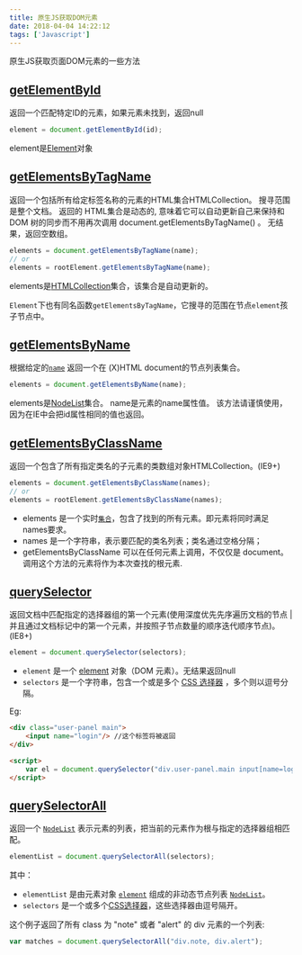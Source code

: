 ```yaml
---
title: 原生JS获取DOM元素
date: 2018-04-04 14:22:12
tags: ['Javascript']
---
```


原生JS获取页面DOM元素的一些方法

## [getElementById](https://developer.mozilla.org/zh-CN/docs/Web/API/Document/getElementById)

返回一个匹配特定ID的元素，如果元素未找到，返回null
```js
element = document.getElementById(id);
```

element是[Element](https://developer.mozilla.org/zh-CN/docs/Web/API/Element)对象

## [getElementsByTagName](https://developer.mozilla.org/zh-CN/docs/Web/API/Document/getElementsByTagName)

返回一个包括所有给定标签名称的元素的HTML集合HTMLCollection。 搜寻范围是整个文档。
返回的 HTML集合是动态的, 意味着它可以自动更新自己来保持和 DOM 树的同步而不用再次调用 document.getElementsByTagName() 。
无结果，返回空数组。

```js
elements = document.getElementsByTagName(name);
// or
elements = rootElement.getElementsByTagName(name);
```
elements是[HTMLCollection](https://developer.mozilla.org/zh-CN/docs/Web/API/HTMLCollection)集合，该集合是自动更新的。

`Element`下也有同名函数`getElementsByTagName`，它搜寻的范围在节点`element`孩子节点中。

## [getElementsByName](https://developer.mozilla.org/zh-CN/docs/Web/API/Document/getElementsByName)

根据给定的[`name`](https://developer.mozilla.org/zh-CN/docs/Web/API/Element/name) 返回一个在 (X)HTML document的节点列表集合。
```js
elements = document.getElementsByName(name);
```
elements是[NodeList](https://developer.mozilla.org/zh-CN/docs/Web/API/NodeList)集合。
name是元素的name属性值。
该方法请谨慎使用，因为在IE中会把id属性相同的值也返回。

## [getElementsByClassName](https://developer.mozilla.org/zh-CN/docs/Web/API/Document/getElementsByClassName)

返回一个包含了所有指定类名的子元素的类数组对象HTMLCollection。(IE9+)

```js
elements = document.getElementsByClassName(names);
// or
elements = rootElement.getElementsByClassName(names);
```

- elements 是一个实时[`集合`](https://developer.mozilla.org/zh-CN/docs/Web/API/HTMLCollection)，包含了找到的所有元素。即元素将同时满足names要求。
- names 是一个字符串，表示要匹配的类名列表；类名通过空格分隔；
- getElementsByClassName 可以在任何元素上调用，不仅仅是 document。 调用这个方法的元素将作为本次查找的根元素.

## [querySelector](https://developer.mozilla.org/zh-CN/docs/Web/API/Document/querySelector)

返回文档中匹配指定的选择器组的第一个元素(使用深度优先先序遍历文档的节点 | 并且通过文档标记中的第一个元素，并按照子节点数量的顺序迭代顺序节点)。(IE8+)

```js
element = document.querySelector(selectors);
```

- `element` 是一个 [element](https://developer.mozilla.org/zh-CN/docs/DOM/element) 对象（DOM 元素）。无结果返回null
- `selectors` 是一个字符串，包含一个或是多个 [CSS 选择器](https://developer.mozilla.org/zh-CN/docs/Web/Guide/CSS/Getting_Started/Selectors) ，多个则以逗号分隔。

Eg:
```html
<div class="user-panel main">
    <input name="login"/> //这个标签将被返回
</div>

<script>
    var el = document.querySelector("div.user-panel.main input[name=login]");
</script>
```

## [querySelectorAll](https://developer.mozilla.org/zh-CN/docs/Web/API/ParentNode/querySelectorAll)

返回一个 [`NodeList`](https://developer.mozilla.org/zh-CN/docs/Web/API/NodeList) 表示元素的列表，把当前的元素作为根与指定的选择器组相匹配。

```js
elementList = document.querySelectorAll(selectors);
```
其中：
- `elementList` 是由元素对象 [`element`](https://developer.mozilla.org/zh-CN/docs/Web/API/Element) 组成的非动态节点列表 [`NodeList`](https://developer.mozilla.org/zh-CN/docs/Web/API/NodeList)。
- `selectors` 是一个或多个[CSS选择器](https://developer.mozilla.org/en-US/docs/Web/CSS/CSS_Selectors)，这些选择器由逗号隔开。

这个例子返回了所有 class 为 "note" 或者 "alert" 的 div 元素的一个列表:
```js
var matches = document.querySelectorAll("div.note, div.alert");
```

